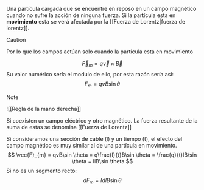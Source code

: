 Una partícula cargada que se encuentre en reposo en un campo magnético cuando no sufre la acción de ninguna fuerza.
Si la partícula esta en **movimiento** esta se verá afectada por la [[Fuerza de Lorentz|fuerza de lorentz]].
> [!CAUTION]
> Por lo que los campos actúan solo cuando la partícula esta en movimiento

$$
\vec{F}_m = q\vec{v} \times \vec{B}
$$
Su valor numérico sería el modulo de ello, por esta razón sería así:
$$
F_{m}=qvB\sin\theta
$$
> [!Note]
> ![[Regla de la mano derecha]]

Si coexisten un campo eléctrico y otro magnético. La fuerza resultante de la suma de estas se denomina [[Fuerza de Lorentz]]

Si consideramos una sección de cable (l) y un tiempo (t), el efecto del campo magnético es muy similar al de una partícula en movimiento.
$$
\vec{F}_{m} = 
qvB\sin \theta = 
q\frac{l}{t}B\sin \theta = 
\frac{q}{t}lB\sin \theta =
IlB\sin \theta
$$
Si no es un segmento recto:
$$
dF_{m}=IdlB\sin \theta 
$$
